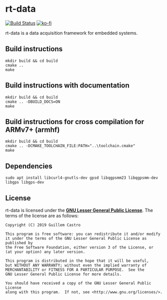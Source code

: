 # rt-data

[![Build Status](https://travis-ci.org/GuillemCastro/rt-data.svg?branch=master)](https://travis-ci.org/GuillemCastro/rt-data)
[![ko-fi](https://www.ko-fi.com/img/githubbutton_sm.svg)](https://ko-fi.com/A0A8Y9TP)

rt-data is a data acquisition framework for embedded systems.

## Build instructions

```
mkdir build && cd build
cmake ..
make
```

## Build instructions with documentation

```
mkdir build && cd build
cmake .. -DBUILD_DOCS=ON
make
```

## Build instructions for cross compilation for ARMv7+ (armhf)

```
mkdir build && cd build
cmake .. -DCMAKE_TOOLCHAIN_FILE:PATH="..\toolchain.cmake"
make
```

## Dependencies

```
sudo apt install libcurl4-gnutls-dev gpsd libqgpsmm23 libqgpsmm-dev libgps libgps-dev
```

## License

rt-data is licensed under the **[GNU Lesser General Public License]**. The terms of the license are as follows: 


```
Copyright (C) 2019 Guillem Castro

This program is free software: you can redistribute it and/or modify
it under the terms of the GNU Lesser General Public License as published by
the Free Software Foundation, either version 3 of the License, or
(at your option) any later version.

This program is distributed in the hope that it will be useful,
but WITHOUT ANY WARRANTY; without even the implied warranty of
MERCHANTABILITY or FITNESS FOR A PARTICULAR PURPOSE.  See the
GNU Lesser General Public License for more details.

You should have received a copy of the GNU Lesser General Public License
along with this program.  If not, see <http://www.gnu.org/licenses/>.
```

[GNU Lesser General Public License]: https://github.com/GuillemCastro/rt-data/raw/master/LICENSE

